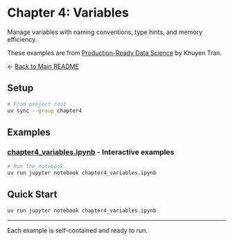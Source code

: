 # Chapter 4: Variables

Manage variables with naming conventions, type hints, and memory efficiency.

These examples are from [Production-Ready Data Science](https://codecut.ai/production-ready-data-science/?utm_source=github&utm_medium=production-ready-data-science-code&utm_campaign=chapter4) by Khuyen Tran.

← [Back to Main README](../README.md)

## Setup

```bash
# From project root
uv sync --group chapter4
```

## Examples

### [chapter4_variables.ipynb](chapter4_variables.ipynb) - Interactive examples
```bash
# Run the notebook
uv run jupyter notebook chapter4_variables.ipynb
```

## Quick Start

```bash
uv run jupyter notebook chapter4_variables.ipynb
```

---

Each example is self-contained and ready to run.